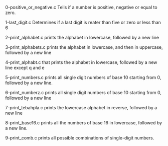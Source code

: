0-positive_or_negative.c
Tells if a number is positive, negative or equal to zero.

1-last_digit.c
Determines if a last digit is reater than five or zero or less than 6

2-print_alphabet.c
prints the alphabet in lowercase, followed by a new line

3-print_alphabets.c
prints the alphabet in lowercase, and then in uppercase, followed by a new line

4-print_alphabt.c
 that prints the alphabet in lowercase, followed by a new line except q and e

5-print_numbers.c
 prints all single digit numbers of base 10 starting from 0, followed by a new line.

6-print_numberz.c
prints all single digit numbers of base 10 starting from 0, followed by a new line

7-print_tebahpla.c
prints the lowercase alphabet in reverse, followed by a new line

8-print_base16.c
prints all the numbers of base 16 in lowercase, followed by a new line.

9-print_comb.c
prints all possible combinations of single-digit numbers.
